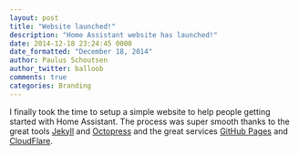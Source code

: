 ```yaml
---
layout: post
title: "Website launched!"
description: "Home Assistant website has launched!"
date: 2014-12-18 23:24:45 0000
date_formatted: "December 18, 2014"
author: Paulus Schoutsen
author_twitter: balloob
comments: true
categories: Branding
---
```


I finally took the time to setup a simple website to help people getting started with Home Assistant. The process was super smooth thanks to the great tools [Jekyll](http://jekyllrb.com) and [Octopress](http://octopress.org) and the great services [GitHub Pages](https://pages.github.com) and [CloudFlare](https://cloudflare.com).
